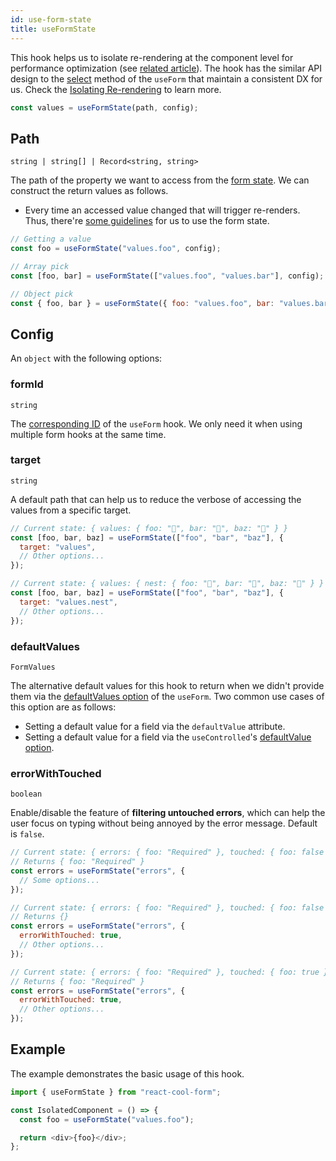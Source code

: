```yaml
---
id: use-form-state
title: useFormState
---
```


This hook helps us to isolate re-rendering at the component level for performance optimization (see [related article](https://overreacted.io/before-you-memo)). The hook has the similar API design to the [select](../api-reference/use-form#select) method of the `useForm` that maintain a consistent DX for us. Check the [Isolating Re-rendering](../getting-started/form-state#isolating-re-rendering) to learn more.

```js
const values = useFormState(path, config);
```

## Path

`string | string[] | Record<string, string>`

The path of the property we want to access from the [form state](../getting-started/form-state#about-the-form-state). We can construct the return values as follows.

- Every time an accessed value changed that will trigger re-renders. Thus, there're [some guidelines](../getting-started/form-state#best-practices) for us to use the form state.

<!-- prettier-ignore-start -->
```js
// Getting a value
const foo = useFormState("values.foo", config);

// Array pick
const [foo, bar] = useFormState(["values.foo", "values.bar"], config);

// Object pick
const { foo, bar } = useFormState({ foo: "values.foo", bar: "values.bar" }, config);
```
<!-- prettier-ignore-end -->

## Config

An `object` with the following options:

### formId

`string`

The [corresponding ID](../api-reference/use-form#id) of the `useForm` hook. We only need it when using multiple form hooks at the same time.

### target

`string`

A default path that can help us to reduce the verbose of accessing the values from a specific target.

```js
// Current state: { values: { foo: "🍎", bar: "🥝", baz: "🍋" } }
const [foo, bar, baz] = useFormState(["foo", "bar", "baz"], {
  target: "values",
  // Other options...
});

// Current state: { values: { nest: { foo: "🍎", bar: "🥝", baz: "🍋" } } }
const [foo, bar, baz] = useFormState(["foo", "bar", "baz"], {
  target: "values.nest",
  // Other options...
});
```

### defaultValues

`FormValues`

The alternative default values for this hook to return when we didn't provide them via the [defaultValues option](./use-form#defaultvalues) of the `useForm`. Two common use cases of this option are as follows:

- Setting a default value for a field via the `defaultValue` attribute.
- Setting a default value for a field via the `useControlled`'s [defaultValue option](./use-controlled#defaultvalue).

### errorWithTouched

`boolean`

Enable/disable the feature of **filtering untouched errors**, which can help the user focus on typing without being annoyed by the error message. Default is `false`.

```js
// Current state: { errors: { foo: "Required" }, touched: { foo: false } }
// Returns { foo: "Required" }
const errors = useFormState("errors", {
  // Some options...
});

// Current state: { errors: { foo: "Required" }, touched: { foo: false } }
// Returns {}
const errors = useFormState("errors", {
  errorWithTouched: true,
  // Other options...
});

// Current state: { errors: { foo: "Required" }, touched: { foo: true } }
// Returns { foo: "Required" }
const errors = useFormState("errors", {
  errorWithTouched: true,
  // Other options...
});
```

## Example

The example demonstrates the basic usage of this hook.

```js
import { useFormState } from "react-cool-form";

const IsolatedComponent = () => {
  const foo = useFormState("values.foo");

  return <div>{foo}</div>;
};
```
